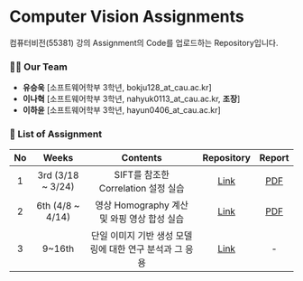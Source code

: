 # Computer Vision Assignments

컴퓨터비전(55381) 강의 Assignment의 Code를 업로드하는 Repository입니다.

### 🙋‍♂️ Our Team
- **유승욱** [소프트웨어학부 3학년, bokju128_at_cau.ac.kr]
- **이나혁** [소프트웨어학부 3학년, nahyuk0113_at_cau.ac.kr, **조장**]
- **이하윤** [소프트웨어학부 3학년, hayun0406_at_cau.ac.kr] 

### 📝 List of Assignment
| **No** | **Weeks** | **Contents** | **Repository** | **Report** |
|:--------:|:--------:|:--------:|:--------:|:--------:|
| 1 | 3rd (3/18 ~ 3/24) | SIFT를 참조한 Correlation 설정 실습 | [Link](https://github.com/NahyukLEE/Computer_Vision_Assignments/tree/main/3%E1%84%8C%E1%85%AE%E1%84%8E%E1%85%A1%20Assignment) | [PDF](https://github.com/NahyukLEE/Computer_Vision_Assignments/blob/main/3%E1%84%8C%E1%85%AE%E1%84%8E%E1%85%A1%20Assignment/%5BReport%5D%20SIFT%E1%84%85%E1%85%B3%E1%86%AF%20%E1%84%8E%E1%85%A1%E1%86%B7%E1%84%8C%E1%85%A9%E1%84%92%E1%85%A1%E1%86%AB%20Correlation%20%E1%84%89%E1%85%A5%E1%86%AF%E1%84%8C%E1%85%A5%E1%86%BC%20%E1%84%89%E1%85%B5%E1%86%AF%E1%84%89%E1%85%B3%E1%86%B8.pdf)|
| 2 | 6th (4/8 ~ 4/14) | 영상 Homography 계산 및 와핑 영상 합성 실습 | [Link](https://github.com/NahyukLEE/Computer_Vision_Assignments/tree/main/6%EC%A3%BC%EC%B0%A8%20Assignment) | [PDF](https://github.com/NahyukLEE/Computer_Vision_Assignments/blob/main/6%EC%A3%BC%EC%B0%A8%20Assignment/%5BReport%5D%20Homography%EB%A5%BC%20%EC%9D%B4%EC%9A%A9%ED%95%9C%20Warping%20%EC%98%81%EC%83%81%20%ED%95%A9%EC%84%B1.pdf)|
| 3 | 9~16th | 단일 이미지 기반 생성 모델링에 대한 연구 분석과 그 응용 | [Link](https://github.com/NahyukLEE/Computer_Vision_Assignments/tree/main/Project) | - |
